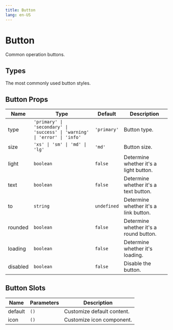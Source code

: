 ```yaml
---
title: Button
lang: en-US
---
```


# Button

Common operation buttons.

## Types

The most commonly used button styles.

<demo src="../example/button/types.vue"></demo>

<!-- ## Disabled Button

The `disabled` attribute determines if the button is disabled.

Use `disabled` attribute to determine whether a button is disabled. It accepts a `Boolean` value.

<demo src="../example/button/disable.vue"></demo>

## Rounded Button

Use `rounded-full` or `rounded="full"` attribute to define a rounded Button

<demo src="../example/button/round.vue"></demo>

## Dashed Button

Use `dashed` attribute to define a dashed style Button

<demo src="../example/button/dashed.vue"></demo>

## Link Button

Use `to` attribute to specify the jump link.

<demo src="../example/button/link.vue"></demo>

## Text Button

Use `text` to define Button's text style. Buttons without border and background.

<demo src="../example/button/text.vue"></demo>


## Shadow Button

Use `shadow` to show Button's shadow.

<demo src="../example/button/shadow.vue"></demo>

## Icon Button

Use icons to add more meaning to Button. You can use icon alone to save some space, or use it with text.

Use the `icon` slots to add icon.

<demo src="../example/button/icon.vue"></demo>

## Button Group

TODO

## Loading Button

Click the button to load data, then the button displays a loading state.

Set `loading` attribute to `true` to display loading state.

<demo src="../example/button/loading.vue"></demo>

## Sizes

Besides default size, Button component provides three additional sizes for you to choose among different scenarios.

Use attribute `size` to set additional sizes with `xs`, `sm`,`md`,`lg`.

<demo src="../example/button/size.vue"></demo> -->

## Button Props
| Name | Type | Default | Description |
| --- | --- | --- | --- |
| type | `'primary' \| 'secondary' \| 'success' \| 'warning' \| 'error' \| 'info'` | `'primary'` | Button type. |
| size | `'xs' \| 'sm' \| 'md' \| 'lg'` | `'md'` | Button size.  |
| light | `boolean` | `false` |  Determine whether it's a light button.  |
| text | `boolean` | `false` | Determine whether it's a text button. |
| to | `string` | `undefined` | Determine whether it's a link button. |
| rounded | `boolean` | `false` | Determine whether it's a round button. |
| loading | `boolean` | `false` | Determine whether it's loading.  |
| disabled | `boolean` | `false` | Disable the button. |



## Button Slots

| Name | Parameters | Description | 
| --- | --- | --- |
| default | `()` | Customize default content. |
| icon | `()` | Customize icon component. |
